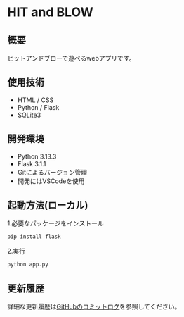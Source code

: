 # HIT and BLOW

## 概要
ヒットアンドブローで遊べるwebアプリです。

## 使用技術
- HTML / CSS
- Python / Flask
- SQLite3

## 開発環境
- Python 3.13.3
- Flask 3.1.1
- Gitによるバージョン管理
- 開発にはVSCodeを使用

## 起動方法(ローカル)
1.必要なパッケージをインストール
~~~bash
pip install flask
~~~
2.実行
~~~bash
python app.py
~~~

## 更新履歴
詳細な更新履歴は[GitHubのコミットログ](https://github.com/og1474/handb-app/commits/master)を参照してください。
